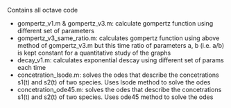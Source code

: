 Contains all octave code

- gompertz_v1.m & gompertz_v3.m: calculate gompertz function using different set of parameters
- gompertz_v3_same_ratio.m: calculates gompertz function using above method of gompertz_v3.m but this time ratio of parameters a, b (i.e. a/b) is kept constant for a quantitative study of the graphs 
- decay_v1.m: calculates exponential descay using different set of params each time
- concetration_lsode.m: solves the odes that describe the concetrations s1(t) and s2(t) of two species. Uses lsode method to solve the odes 
- concetration_ode45.m: solves the odes that describe the concetrations s1(t) and s2(t) of two species. Uses ode45 method to solve the odes

